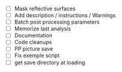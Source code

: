 - [ ] Mask reflective surfaces
- [ ] Add description / instructions / Warnings
- [ ] Batch post processing parameters
- [ ] Memorize last analysis
- [ ] Documentation
- [ ] Code cleanups
- [ ] PP picture save
- [ ] Fix exemple script
- [ ] get save directory at loading